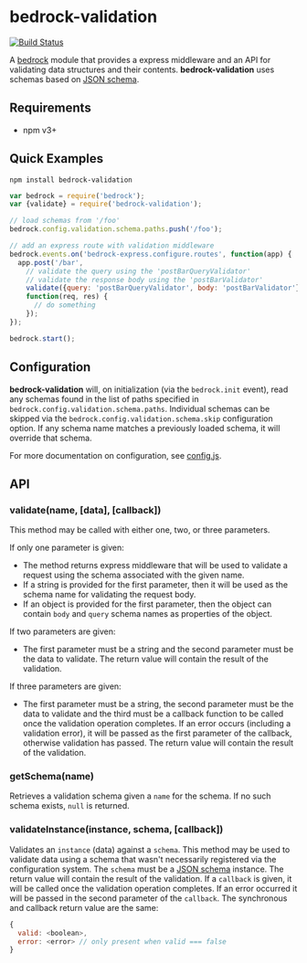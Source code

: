 # bedrock-validation

[![Build Status](http://ci.digitalbazaar.com/buildStatus/icon?job=bedrock-validation)](http://ci.digitalbazaar.com/job/bedrock-validation)

A [bedrock][] module that provides a express middleware and an API for
validating data structures and their contents. **bedrock-validation** uses
schemas based on [JSON schema][].

## Requirements

- npm v3+

## Quick Examples

```
npm install bedrock-validation
```

```js
var bedrock = require('bedrock');
var {validate} = require('bedrock-validation');

// load schemas from '/foo'
bedrock.config.validation.schema.paths.push('/foo');

// add an express route with validation middleware
bedrock.events.on('bedrock-express.configure.routes', function(app) {
  app.post('/bar',
    // validate the query using the 'postBarQueryValidator'
    // validate the response body using the 'postBarValidator'
    validate({query: 'postBarQueryValidator', body: 'postBarValidator'}),
    function(req, res) {
      // do something
    });
});

bedrock.start();
```

## Configuration

**bedrock-validation** will, on initialization (via the `bedrock.init` event),
read any schemas found in the list of paths specified in
`bedrock.config.validation.schema.paths`. Individual schemas can be skipped
via the `bedrock.config.validation.schema.skip` configuration option. If any
schema name matches a previously loaded schema, it will override that
schema.

For more documentation on configuration, see [config.js](./lib/config.js).

## API

### validate(name, [data], [callback])

This method may be called with either one, two, or three parameters.

If only one parameter is given:

* The method returns express middleware that will be used to validate a request
  using the schema associated with the given name.
* If a string is provided for the first parameter, then it will be used as the
  schema name for validating the request body.
* If an object is provided for the first parameter, then the object can contain
  `body` and `query` schema names as properties of the object.

If two parameters are given:

* The first parameter must be a string and the second parameter must be the
  data to validate. The return value will contain the result of the validation.

If three parameters are given:

* The first parameter must be a string, the second parameter must be the data
  to validate and the third must be a callback function to be called once the
  validation operation completes. If an error occurs (including a validation
  error), it will be passed as the first parameter of the callback, otherwise
  validation has passed. The return value will contain the result of the
  validation.

### getSchema(name)

Retrieves a validation schema given a `name` for the schema. If no such
schema exists, `null` is returned.

### validateInstance(instance, schema, [callback])

Validates an `instance` (data) against a `schema`. This method may be used
to validate data using a schema that wasn't necessarily registered via
the configuration system. The `schema` must be a [JSON schema][] instance. The
return value will contain the result of the validation. If a `callback` is
given, it will be called once the validation operation completes. If an
error occurred it will be passed in the second parameter of the `callback`.
The synchronous and callback return value are the same:
```js
{
  valid: <boolean>,
  error: <error> // only present when valid === false
}
```


[bedrock]: https://github.com/digitalbazaar/bedrock
[JSON schema]: http://json-schema.org/
